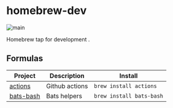 # homebrew-dev

![main](https://github.com/j5pu/homebrew-dev/actions/workflows/main.yaml/badge.svg)

 Homebrew tap for development .

## Formulas
<!-- project_table_start -->
| Project                                        | Description    | Install                  |
| ---------------------------------------------- | -------------- | ------------------------ |
| [actions](https://github.com/j5pu/actions)     | Github actions | `brew install actions`   |
| [bats-bash](https://github.com/j5pu/bats.bash) | Bats helpers   | `brew install bats-bash` |
<!-- project_table_end -->

